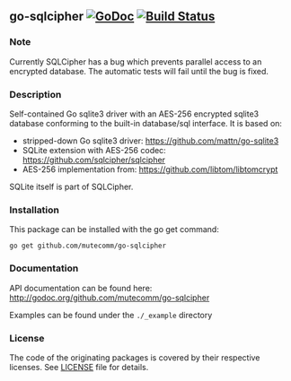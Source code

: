 ## go-sqlcipher [![GoDoc](https://godoc.org/github.com/mutecomm/go-sqlcipher?status.png)](http://godoc.org/github.com/mutecomm/go-sqlcipher) [![Build Status](https://travis-ci.org/mutecomm/go-sqlcipher.png)](https://travis-ci.org/mutecomm/go-sqlcipher)

### Note

Currently SQLCipher has a bug which prevents parallel access to an encrypted
database. The automatic tests will fail until the bug is fixed.


### Description

Self-contained Go sqlite3 driver with an AES-256 encrypted sqlite3 database
conforming to the built-in database/sql interface. It is based on:

- stripped-down Go sqlite3 driver: https://github.com/mattn/go-sqlite3
- SQLite extension with AES-256 codec: https://github.com/sqlcipher/sqlcipher
- AES-256 implementation from: https://github.com/libtom/libtomcrypt

SQLite itself is part of SQLCipher.


### Installation

This package can be installed with the go get command:

    go get github.com/mutecomm/go-sqlcipher


### Documentation

API documentation can be found here:
http://godoc.org/github.com/mutecomm/go-sqlcipher

Examples can be found under the `./_example` directory


### License

The code of the originating packages is covered by their respective licenses.
See [LICENSE](LICENSE) file for details.

